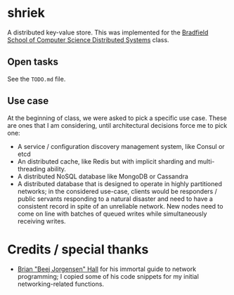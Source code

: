 # shriek
A distributed key-value store. This was implemented for the [Bradfield School of Computer Science Distributed Systems](https://bradfieldcs.com/courses/distributed-systems/) class.

## Open tasks
See the `TODO.md` file.

## Use case
At the beginning of class, we were asked to pick a specific use case. These
are ones that I am considering, until architectural decisions force me to pick one:
- A service / configuration discovery management system, like Consul or etcd
- An distributed cache, like Redis but with implicit sharding and multi-threading ability.
- A distributed NoSQL database like MongoDB or Cassandra
- A distributed database that is designed to operate in highly partitioned networks; in the
considered use-case, clients would be responders / public servants responding to a natural
disaster and need to have a consistent record in spite of an unreliable network. New nodes
need to come on line with batches of queued writes while simultaneously receiving writes.


# Credits / special thanks
- [Brian "Beej Jorgensen" Hall](https://beej.us/guide/bgnet/html/multi/index.html) for his immortal guide to
network programming; I copied some of his code snippets for my initial
networking-related functions.
